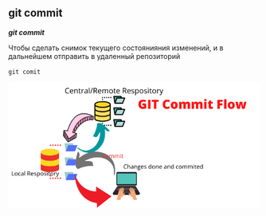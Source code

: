## git commit

***git commit***

Чтобы сделать снимок текущего состоянияния изменений, и в дальнейшем отправить в удаленный репозиторий


````bash=
git comit
````

![](./assets/GIT-Commit-Flow.png)
